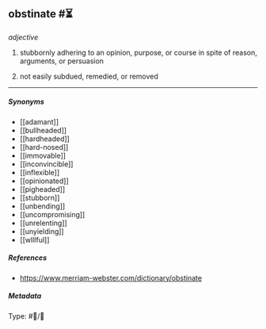
## obstinate  #⏳ 

_adjective_

1. stubbornly adhering to an opinion, purpose, or course in spite of reason, arguments, or persuasion

2. not easily subdued, remedied, or removed

___

##### Synonyms

-   [[adamant]]
-   [[bullheaded]]
-   [[hardheaded]]
-   [[hard-nosed]]
-   [[immovable]]
-   [[inconvincible]]
-   [[inflexible]]
-   [[opinionated]]
-   [[pigheaded]]
-   [[stubborn]]
-   [[unbending]]
-   [[uncompromising]]
-   [[unrelenting]]
-   [[unyielding]]
-   [[wIllful]]

##### References 

- https://www.merriam-webster.com/dictionary/obstinate

##### Metadata

Type: #💬/💬 